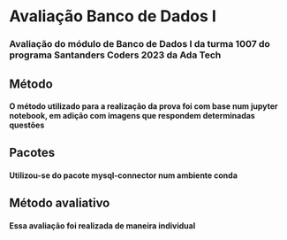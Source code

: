 # Avaliação Banco de Dados I
### Avaliação do módulo de Banco de Dados I da turma 1007 do programa Santanders Coders 2023 da Ada Tech
## Método
#### O método utilizado para a realização da prova foi com base num jupyter notebook, em adição com imagens que respondem determinadas questões
## Pacotes
#### Utilizou-se do pacote mysql-connector num ambiente conda
## Método avaliativo
#### Essa avaliação foi realizada de maneira individual